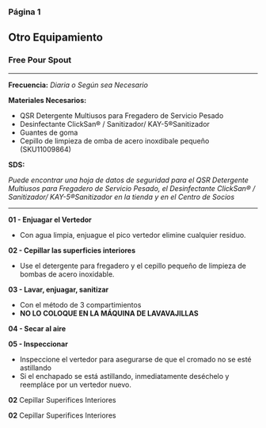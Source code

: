 ### Página 1
## Otro Equipamiento
### Free Pour Spout

---

**Frecuencia:** _Diaria o Según sea Necesario_

**Materiales Necesarios:**
- QSR Detergente Multiusos para Fregadero de Servicio Pesado
- Desinfectante ClickSan® / Sanitizador/ KAY-5®Sanitizador
- Guantes de goma
- Cepillo de limpieza de omba de acero inoxdibale pequeño (SKU11009864)

**SDS:**

_Puede encontrar una hoja de datos de seguridad para el QSR Detergente Multiusos para Fregadero de Servicio Pesado, el Desinfectante ClickSan® / Sanitizador/ KAY-5®Sanitizador en la tienda y en el Centro de Socios_

---

**01 - Enjuagar el Vertedor**
- Con agua limpia, enjuague el pico vertedor elimine cualquier residuo.

**02 - Cepillar las superficies interiores**
- Use el detergente para fregadero y el cepillo pequeño de limpieza de bombas de acero inoxidable.

**03 - Lavar, enjuagar, sanitizar**
- Con el método de 3 compartimientos
- **NO LO COLOQUE EN LA MÁQUINA DE LAVAVAJILLAS**

**04 - Secar al aire**

**05 - Inspeccionar**
- Inspeccione el vertedor para asegurarse de que el cromado no se esté astillando
- Si el enchapado se está astillando, inmediatamente deséchelo y reempláce por un vertedor nuevo.

**02** Cepillar Superifices Interiores

**02** Cepillar Superifices Interiores
